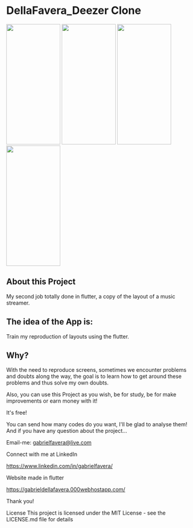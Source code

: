 # DellaFavera_Deezer Clone

<p float="left">
 <img src="https://u.cubeupload.com/gfavera/9cbWhatsAppVideo2021053.gif" width="143" height="318" />
<img src="https://u.cubeupload.com/gfavera/9bbWhatsAppVideo2021053.gif" width="143" height="318" />
<img src="https://u.cubeupload.com/gfavera/975WhatsAppVideo2021053.gif" width="143" height="318" />
<img src="https://u.cubeupload.com/gfavera/WhatsAppVideo2021053.gif" width="143" height="318" />
</p>



## About this Project
My second job totally done in flutter, a copy of the layout of a music streamer.

## The idea of the App is:
Train my reproduction of layouts using the flutter.

## Why?
With the need to reproduce screens, sometimes we encounter problems and doubts along the way, the goal is to learn how to get around these problems and thus solve my own doubts.

Also, you can use this Project as you wish, be for study, be for make improvements or earn money with it!

It's free!

You can send how many codes do you want, I'll be glad to analyse them! And if you have any question about the project...

Email-me: gabrielfavera@live.com

Connect with me at LinkedIn

https://www.linkedin.com/in/gabrielfavera/

Website made in flutter

https://gabrieldellafavera.000webhostapp.com/

Thank you!

License This project is licensed under the MIT License - see the LICENSE.md file for details
